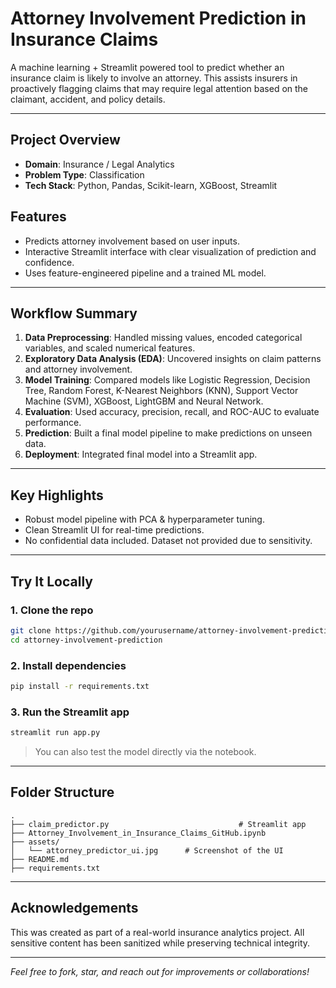 # Attorney Involvement Prediction in Insurance Claims

A machine learning + Streamlit powered tool to predict whether an insurance claim is likely to involve an attorney. This assists insurers in proactively flagging claims that may require legal attention based on the claimant, accident, and policy details.

---
## Project Overview

- **Domain**: Insurance / Legal Analytics  
- **Problem Type**: Classification  
- **Tech Stack**: Python, Pandas, Scikit-learn, XGBoost, Streamlit 

## Features

- Predicts attorney involvement based on user inputs.
- Interactive Streamlit interface with clear visualization of prediction and confidence.
- Uses feature-engineered pipeline and a trained ML model.

---

## Workflow Summary

1. **Data Preprocessing**: Handled missing values, encoded categorical variables, and scaled numerical features.
2. **Exploratory Data Analysis (EDA)**: Uncovered insights on claim patterns and attorney involvement.
3. **Model Training**: Compared models like Logistic Regression, Decision Tree, Random Forest, K-Nearest Neighbors (KNN), Support Vector Machine (SVM), XGBoost, LightGBM and Neural Network.
4. **Evaluation**: Used accuracy, precision, recall, and ROC-AUC to evaluate performance.
5. **Prediction**: Built a final model pipeline to make predictions on unseen data.
6. **Deployment**: Integrated final model into a Streamlit app.

---

## Key Highlights

- Robust model pipeline with PCA & hyperparameter tuning.
- Clean Streamlit UI for real-time predictions.
- No confidential data included. Dataset not provided due to sensitivity.

---

## Try It Locally

### 1. Clone the repo

```bash
git clone https://github.com/yourusername/attorney-involvement-prediction.git
cd attorney-involvement-prediction
```

### 2. Install dependencies

```bash
pip install -r requirements.txt
```

### 3. Run the Streamlit app

```bash
streamlit run app.py
```

> You can also test the model directly via the notebook.

---

## Folder Structure

```
.
├── claim_predictor.py                             # Streamlit app
├── Attorney_Involvement_in_Insurance_Claims_GitHub.ipynb
├── assets/
│   └── attorney_predictor_ui.jpg      # Screenshot of the UI
├── README.md
├── requirements.txt
```

---

## Acknowledgements

This was created as part of a real-world insurance analytics project. All sensitive content has been sanitized while preserving technical integrity.

---

*Feel free to fork, star, and reach out for improvements or collaborations!*
